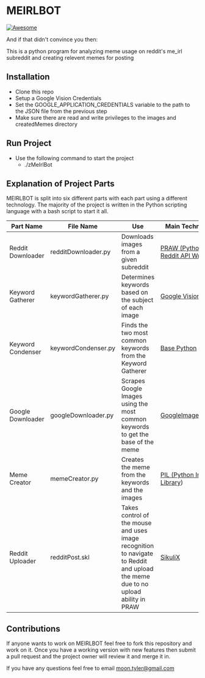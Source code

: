# MEIRLBOT
[![Awesome](https://cdn.rawgit.com/sindresorhus/awesome/d7305f38d29fed78fa85652e3a63e154dd8e8829/media/badge.svg)](https://github.com/sindresorhus/awesome)

And if that didn't convince you then:

This is a python program for analyzing meme usage on reddit's me_irl subreddit and creating relevent memes for posting


## Installation
* Clone this repo
* Setup a Google Vision Credentials
* Set the GOOGLE_APPLICATION_CREDENTIALS variable to the path to the JSON file from the previous step
* Make sure there are read and write privileges to the images and createdMemes directory

## Run Project
* Use the following command to start the project
  - ./zMeIrlBot <reddit subreddit name>

## Explanation of Project Parts
MEIRLBOT is split into six different parts with each part using a different technology. The majority of the project is written in the Python scripting language with a bash script to start it all. 

| Part Name       | File Name     | Use                              | Main Technology       | Language       |
| ------------- | ------------- | -------------------------------- | --------------------- | -------------- |
| Reddit Downloader| redditDownloader.py| Downloads images from a given subreddit | [PRAW (Python Reddit API Wrapper](https://praw.readthedocs.io/en/stable/)) | Python  |
| Keyword Gatherer | keywordGatherer.py | Determines keywords based on the subject of each image | [Google Vision API](https://cloud.google.com/vision/) | Python |
| Keyword Condenser | keywordCondenser.py | Finds the two most common keywords from the Keyword Gatherer | [Base Python](https://www.python.org/) | Python |
| Google Downloader | googleDownloader.py | Scrapes Google Images using the most common keywords to get the base of the meme | [GoogleImageCrawler](https://pypi.python.org/pypi/icrawler/0.2.2) | Python |
| Meme Creator | memeCreator.py | Creates the meme from the keywords and the images | [PIL (Python Image Library](http://www.pythonware.com/products/pil/)) | Python |
| Reddit Uploader | redditPost.skl | Takes control of the mouse and uses image recognition to navigate to Reddit and upload the meme due to no upload ability in PRAW | [SikuliX](http://www.sikulix.com/) | Sikuli (Using Python) |

## Contributions
If anyone wants to work on MEIRLBOT feel free to fork this repository and work on it. Once you have a working version with new features then submit a pull request and the project owner will review it and merge it in.

If you have any questions feel free to email moon.tyler@gmail.com
